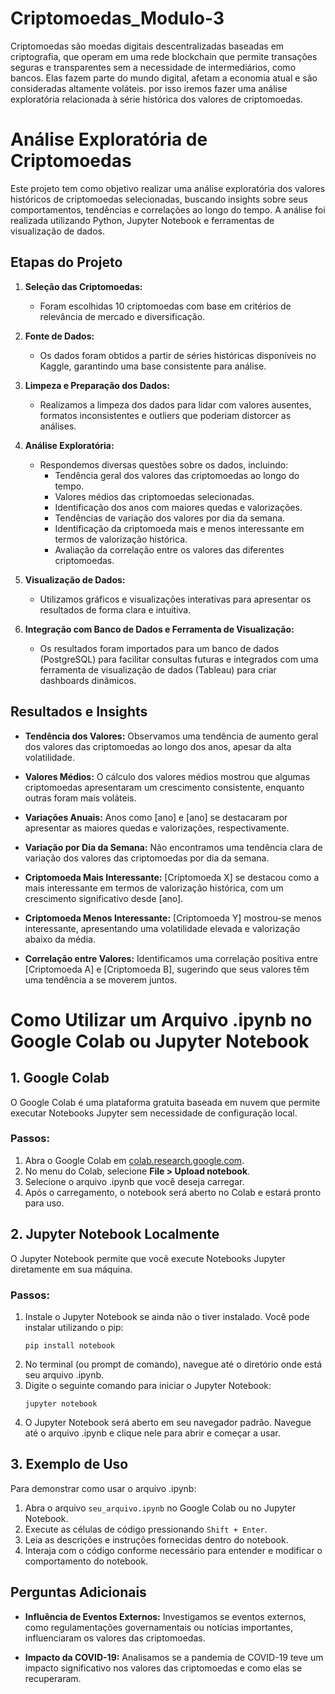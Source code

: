 # Criptomoedas_Modulo-3
Criptomoedas são moedas digitais descentralizadas baseadas em criptografia, que operam em uma rede blockchain que permite transações seguras e transparentes sem a necessidade de intermediários, como bancos. Elas fazem parte do mundo digital, afetam a economia atual e são consideradas altamente voláteis. por isso iremos fazer uma análise exploratória relacionada à série histórica dos valores de
criptomoedas.

# Análise Exploratória de Criptomoedas

Este projeto tem como objetivo realizar uma análise exploratória dos valores históricos de criptomoedas selecionadas, buscando insights sobre seus comportamentos, tendências e correlações ao longo do tempo. A análise foi realizada utilizando Python, Jupyter Notebook e ferramentas de visualização de dados.

## Etapas do Projeto

1. **Seleção das Criptomoedas:**
   - Foram escolhidas 10 criptomoedas com base em critérios de relevância de mercado e diversificação.

2. **Fonte de Dados:**
   - Os dados foram obtidos a partir de séries históricas disponíveis no Kaggle, garantindo uma base consistente para análise.

3. **Limpeza e Preparação dos Dados:**
   - Realizamos a limpeza dos dados para lidar com valores ausentes, formatos inconsistentes e outliers que poderiam distorcer as análises.

4. **Análise Exploratória:**
   - Respondemos diversas questões sobre os dados, incluindo:
     - Tendência geral dos valores das criptomoedas ao longo do tempo.
     - Valores médios das criptomoedas selecionadas.
     - Identificação dos anos com maiores quedas e valorizações.
     - Tendências de variação dos valores por dia da semana.
     - Identificação da criptomoeda mais e menos interessante em termos de valorização histórica.
     - Avaliação da correlação entre os valores das diferentes criptomoedas.

5. **Visualização de Dados:**
   - Utilizamos gráficos e visualizações interativas para apresentar os resultados de forma clara e intuitiva.

6. **Integração com Banco de Dados e Ferramenta de Visualização:**
   - Os resultados foram importados para um banco de dados (PostgreSQL) para facilitar consultas futuras e integrados com uma ferramenta de visualização de dados (Tableau) para criar dashboards dinâmicos.

## Resultados e Insights

- **Tendência dos Valores:** Observamos uma tendência de aumento geral dos valores das criptomoedas ao longo dos anos, apesar da alta volatilidade.
  
- **Valores Médios:** O cálculo dos valores médios mostrou que algumas criptomoedas apresentaram um crescimento consistente, enquanto outras foram mais voláteis.

- **Variações Anuais:** Anos como [ano] e [ano] se destacaram por apresentar as maiores quedas e valorizações, respectivamente.

- **Variação por Dia da Semana:** Não encontramos uma tendência clara de variação dos valores das criptomoedas por dia da semana.

- **Criptomoeda Mais Interessante:** [Criptomoeda X] se destacou como a mais interessante em termos de valorização histórica, com um crescimento significativo desde [ano].

- **Criptomoeda Menos Interessante:** [Criptomoeda Y] mostrou-se menos interessante, apresentando uma volatilidade elevada e valorização abaixo da média.

- **Correlação entre Valores:** Identificamos uma correlação positiva entre [Criptomoeda A] e [Criptomoeda B], sugerindo que seus valores têm uma tendência a se moverem juntos.



# Como Utilizar um Arquivo .ipynb no Google Colab ou Jupyter Notebook

## 1. Google Colab

O Google Colab é uma plataforma gratuita baseada em nuvem que permite executar Notebooks Jupyter sem necessidade de configuração local.

### Passos:

1. Abra o Google Colab em [colab.research.google.com](https://colab.research.google.com).
2. No menu do Colab, selecione **File > Upload notebook**.
3. Selecione o arquivo .ipynb que você deseja carregar.
4. Após o carregamento, o notebook será aberto no Colab e estará pronto para uso.

## 2. Jupyter Notebook Localmente

O Jupyter Notebook permite que você execute Notebooks Jupyter diretamente em sua máquina.

### Passos:

1. Instale o Jupyter Notebook se ainda não o tiver instalado. Você pode instalar utilizando o pip:
   ```
   pip install notebook
   ```
2. No terminal (ou prompt de comando), navegue até o diretório onde está seu arquivo .ipynb.
3. Digite o seguinte comando para iniciar o Jupyter Notebook:
   ```
   jupyter notebook
   ```
4. O Jupyter Notebook será aberto em seu navegador padrão. Navegue até o arquivo .ipynb e clique nele para abrir e começar a usar.

## 3. Exemplo de Uso

Para demonstrar como usar o arquivo .ipynb:

1. Abra o arquivo `seu_arquivo.ipynb` no Google Colab ou no Jupyter Notebook.
2. Execute as células de código pressionando `Shift + Enter`.
3. Leia as descrições e instruções fornecidas dentro do notebook.
4. Interaja com o código conforme necessário para entender e modificar o comportamento do notebook.


## Perguntas Adicionais

- **Influência de Eventos Externos:** Investigamos se eventos externos, como regulamentações governamentais ou notícias importantes, influenciaram os valores das criptomoedas.

- **Impacto da COVID-19:** Analisamos se a pandemia de COVID-19 teve um impacto significativo nos valores das criptomoedas e como elas se recuperaram.
